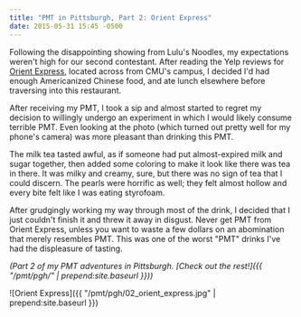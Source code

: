```yaml
---
title: "PMT in Pittsburgh, Part 2: Orient Express"
date: 2015-05-31 15:45 -0500
---
```


Following the disappointing showing from Lulu's Noodles, my expectations weren't high
for our second contestant. After reading the Yelp reviews for
[Orient Express](http://www.yelp.com/biz/orient-express-pittsburgh),
located across from CMU's campus, I decided I'd had enough Americanized Chinese
food, and ate lunch elsewhere before traversing into this restaurant.

After receiving my PMT, I took a sip and almost started to regret my decision
to willingly undergo an experiment in which I would likely consume terrible PMT.
Even looking at the photo (which turned out pretty well for my phone's camera)
was more pleasant than drinking this PMT. 

The milk tea tasted awful, as if someone had put almost-expired milk and sugar together,
then added some coloring to make it look like there was tea in there. It was
milky and creamy, sure, but there was no sign of tea that I could discern. The pearls
were horrific as well; they felt almost hollow and every bite felt like I was eating
styrofoam.

After grudgingly working my way through most of the drink, I decided that I just
couldn't finish it and threw it away in disgust. Never get PMT from Orient Express,
unless you want to waste a few dollars on an abomination that merely resembles PMT.
This was one of the worst "PMT" drinks I've had the displeasure of tasting.

_(Part 2 of my PMT adventures in Pittsburgh.
[Check out the rest!]({{ "/pmt/pgh/" | prepend:site.baseurl }}))_

![Orient Express]({{ "/pmt/pgh/02_orient_express.jpg" | prepend:site.baseurl }})

